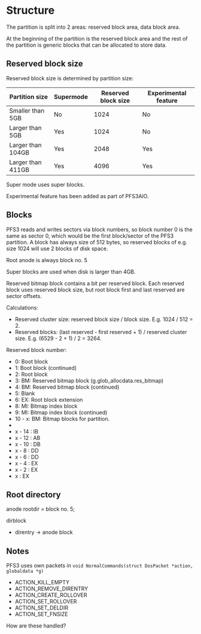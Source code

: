 ﻿# Structure

The partition is split into 2 areas: reserved block area, data block area.

At the beginning of the partition is the reserved block area and the rest of the partition is generic blocks that can be allocated to store data.

## Reserved block size

Reserved block size is determined by partition size:

| Partition size    | Supermode | Reserved block size | Experimental feature |
|-------------------|-----------|---------------------|----------------------|
| Smaller than 5GB  | No        | 1024                | No                   |
| Larger than 5GB   | Yes       | 1024                | No                   |
| Larger than 104GB | Yes       | 2048                | Yes                  |
| Larger than 411GB | Yes       | 4096                | Yes                  |        

Super mode uses super blocks.

Experimental feature has been added as part of PFS3AIO.

## Blocks

PFS3 reads and writes sectors via block numbers, so block number 0 is the same as sector 0, which would be the first block/sector of the PFS3 partition. A block has always size of 512 bytes, so reserved blocks of e.g. size 1024 will use 2 blocks of disk space. 

Root anode is always block no. 5

Super blocks are used when disk is larger than 4GB.

Reserved bitmap block contains a bit per reserved block.
Each reserved block uses reserved block size, but root block first and last reserved are sector offsets.

Calculations:
- Reserved cluster size: reserved block size / block size. E.g. 1024 / 512 = 2.
- Reserved blocks: (last reserved - first reserved + 1) / reserved cluster size. E.g. (6529 - 2 + 1) / 2 = 3264. 


Reserved block number:
- 0: Boot block
- 1: Boot block (continued)
- 2: Root block
- 3: BM: Reserved bitmap block (g.glob_allocdata.res_bitmap)
- 4: BM: Reserved bitmap block (continued)
- 5: Blank
- 6: EX: Root block extension
- 8: MI: Bitmap index block
- 9: MI: Bitmap index block (continued)
- 10 - x: BM: Bitmap blocks for partition.
-
- x - 14 : IB
- x - 12 : AB
- x - 10 : DB
- x - 8 : DD
- x - 6 : DD
- x - 4 : EX
- x - 2 : EX
- x : EX

## Root directory

anode rootdir = block no. 5;




dirblock
- direntry -> anode block


## Notes

PFS3 uses own packets in `void NormalCommands(struct DosPacket *action, globaldata *g)`
- ACTION_KILL_EMPTY
- ACTION_REMOVE_DIRENTRY
- ACTION_CREATE_ROLLOVER
- ACTION_SET_ROLLOVER
- ACTION_SET_DELDIR
- ACTION_SET_FNSIZE

How are these handled?